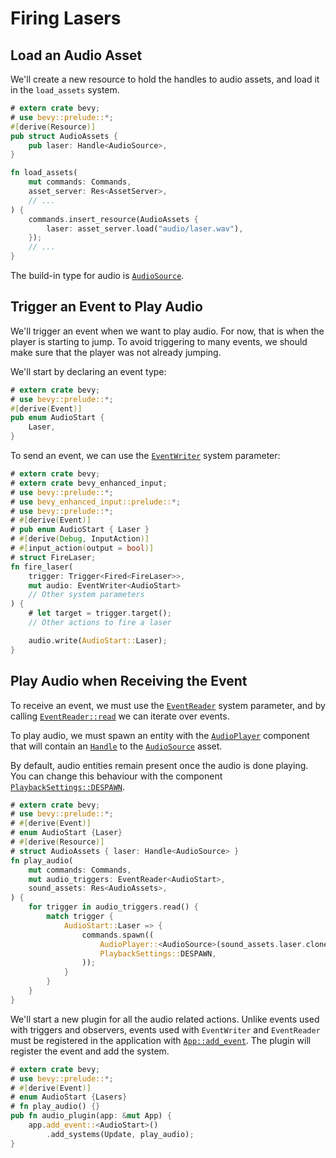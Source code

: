 # Firing Lasers

## Load an Audio Asset

We'll create a new resource to hold the handles to audio assets, and load it in the `load_assets` system.

```rust
# extern crate bevy;
# use bevy::prelude::*;
#[derive(Resource)]
pub struct AudioAssets {
    pub laser: Handle<AudioSource>,
}

fn load_assets(
    mut commands: Commands,
    asset_server: Res<AssetServer>,
    // ...
) {
    commands.insert_resource(AudioAssets {
        laser: asset_server.load("audio/laser.wav"),
    });
    // ...
}

```

The build-in type for audio is [`AudioSource`](https://docs.rs/bevy/0.16.0/bevy/audio/struct.AudioSource.html).

## Trigger an Event to Play Audio

We'll trigger an event when we want to play audio. For now, that is when the player is starting to jump. To avoid triggering to many events, we should make sure that the player was not already jumping.

We'll start by declaring an event type:

```rust
# extern crate bevy;
# use bevy::prelude::*;
#[derive(Event)]
pub enum AudioStart {
    Laser,
}
```

To send an event, we can use the [`EventWriter`](https://docs.rs/bevy/0.16.0/bevy/ecs/event/struct.EventWriter.html) system parameter:

```rust
# extern crate bevy;
# extern crate bevy_enhanced_input;
# use bevy::prelude::*;
# use bevy_enhanced_input::prelude::*;
# use bevy::prelude::*;
# #[derive(Event)]
# pub enum AudioStart { Laser }
# #[derive(Debug, InputAction)]
# #[input_action(output = bool)]
# struct FireLaser;
fn fire_laser(
    trigger: Trigger<Fired<FireLaser>>,
    mut audio: EventWriter<AudioStart>
    // Other system parameters
) {
    # let target = trigger.target();
    // Other actions to fire a laser

    audio.write(AudioStart::Laser);
}
```

## Play Audio when Receiving the Event

To receive an event, we must use the [`EventReader`](https://docs.rs/bevy/0.16.0/bevy/ecs/event/struct.EventReader.html) system parameter, and by calling [`EventReader::read`](https://docs.rs/bevy/0.16.0/bevy/ecs/event/struct.EventReader.html#method.read) we can iterate over events.

To play audio, we must spawn an entity with the [`AudioPlayer`](https://docs.rs/bevy/0.16.0/bevy/audio/struct.AudioPlayer.html) component that will contain an [`Handle`](https://docs.rs/bevy/0.16.0/bevy/asset/enum.Handle.html) to the [`AudioSource`](https://docs.rs/bevy/0.16.0/bevy/audio/struct.AudioSource.html) asset.

By default, audio entities remain present once the audio is done playing. You can change this behaviour with the component [`PlaybackSettings::DESPAWN`](https://docs.rs/bevy/0.16.0/bevy/audio/struct.PlaybackSettings.html#associatedconstant.DESPAWN).

```rust
# extern crate bevy;
# use bevy::prelude::*;
# #[derive(Event)]
# enum AudioStart {Laser}
# #[derive(Resource)]
# struct AudioAssets { laser: Handle<AudioSource> }
fn play_audio(
    mut commands: Commands,
    mut audio_triggers: EventReader<AudioStart>,
    sound_assets: Res<AudioAssets>,
) {
    for trigger in audio_triggers.read() {
        match trigger {
            AudioStart::Laser => {
                commands.spawn((
                    AudioPlayer::<AudioSource>(sound_assets.laser.clone()),
                    PlaybackSettings::DESPAWN,
                ));
            }
        }
    }
}
```

We'll start a new plugin for all the audio related actions. Unlike events used with triggers and observers, events used with `EventWriter` and `EventReader` must be registered in the application with [`App::add_event`](https://docs.rs/bevy/0.16.0/bevy/app/struct.App.html#method.add_event). The plugin will register the event and add the system.

```rust
# extern crate bevy;
# use bevy::prelude::*;
# #[derive(Event)]
# enum AudioStart {Lasers}
# fn play_audio() {}
pub fn audio_plugin(app: &mut App) {
    app.add_event::<AudioStart>()
        .add_systems(Update, play_audio);
}
```
